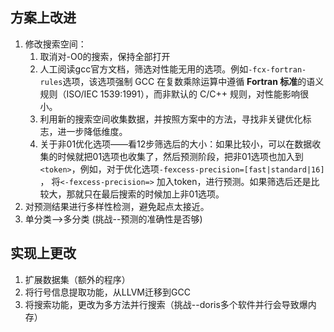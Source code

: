 ## 方案上改进
1. 修改搜索空间：
	1. 取消对-O0的搜索，保持全部打开
	2. 人工阅读gcc官方文档，筛选对性能无用的选项。例如`-fcx-fortran-rules`选项，该选项强制 GCC 在复数乘除运算中遵循 ​**​Fortran 标准​**​的语义规则（ISO/IEC 1539:1991），而非默认的 C/C++ 规则，对性能影响很小。
	3. 利用新的搜索空间收集数据，并按照方案中的方法，寻找非关键优化标志，进一步降低维度。
	4. 关于非01优化选项——看12步筛选后的大小：如果比较小，可以在数据收集的时候就把01选项也收集了，然后预测阶段，把非01选项也加入到`<token>`，例如，对于优化选项`-fexcess-precision=[fast|standard|16]` ， 将`<-fexcess-precision=>` 加入token，进行预测。如果筛选后还是比较大，那就只在最后搜索的时候加上非01选项。
2. 对预测结果进行多样性检测，避免起点太接近。
3. 单分类-->多分类 (挑战--预测的准确性是否够)
## 实现上更改
1. 扩展数据集（额外的程序）
2. 将行号信息提取功能，从LLVM迁移到GCC
3. 将搜索功能，更改为多方法并行搜索（挑战--doris多个软件并行会导致爆内存）
